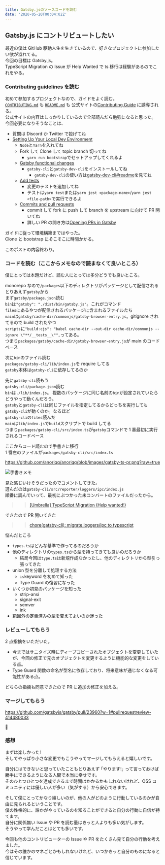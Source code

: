 ```yaml
---
title: Gatsby.jsのソースコードを読む
date: '2020-05-20T00:04:02Z'
---
```


## Gatsby.js にコントリビュートしたい

最近の僕は GitHub 駆動人生を生きているので、好きなプロジェクトに参加したい欲が溢れてる。  
今回の目標は Gatsby.js。  
TypeScript Migration の Issue が Help Wanted で ts 移行は経験があるのでこれをやる。

### Contributing guidelines を読む

初めて参加するプロジェクトなので、ガイドをよく読む。  
[`CONTRIBUTING.md`](https://github.com/gatsbyjs/gatsby/blob/master/CONTRIBUTING.md)
も
[`README.md`](https://github.com/gatsbyjs/gatsby/blob/master/README.md#-how-to-contribute)
も
公式サイトの[Contributing Guide](https://gatsbyjs.org/contributing/how-to-contribute/)
に誘導される。  
公式サイトの内容はしっかりしているので全部読んだら勉強になると思った。  
今回必要になりそうなことは、

- 質問は Discord か Twitter で投げてね
- [Setting Up Your Local Dev Environment](https://www.gatsbyjs.org/contributing/setting-up-your-local-dev-environment/)
  - `Node`と`Yarn`を入れてね
  - Fork して Clone して topic branch 切ってね
    - `yarn run bootstrap`でセットアップしてくれるよ
  - [Gatsby functional changes](https://www.gatsbyjs.org/contributing/setting-up-your-local-dev-environment/#gatsby-functional-changes)
    - `gatsby-cli`と`gatsby-dev-cli`をインストールしてね
      - `gatsby-dev-cli`の使い方は[gatsby-dev-cli#readme](https://github.com/gatsbyjs/gatsby/tree/master/packages/gatsby-dev-cli#readme)を見てね
  - [Add tests](https://www.gatsbyjs.org/contributing/setting-up-your-local-dev-environment/#add-tests)
    - 変更のテストを追加してね
    - テストは`yarn test`または`yarn jest <package-name>`/`yarn jest <file-path>`で実行できるよ
  - [Commits and pull requests](https://www.gatsbyjs.org/contributing/setting-up-your-local-dev-environment/#commits-and-pull-requests)
    - commit して fork に push して branch を upstream に向けて PR 開いてね
    - 詳しい PR の開き方は[Opening PRs in Gatsby](https://www.gatsbyjs.org/contributing/how-to-open-a-pull-request/#opening-prs-in-gatsby)

ガイドに従って環境構築まではやった。  
Clone と bootstrap にそこそこに時間かかる。

このポストの内容終わり。

### コードを読む（ここからメモなので読まなくて良いところ）

僕にとっては本題だけど、読む人にとっては多分どうでも良いところ。

monorepo なので`/packages`以下のディレクトリがパッケージとして配信される  
とりあえず`gatsby`から  
まず`gatsby/package.json`読む  
`bin`は`"gatsby": "./dist/bin/gatsby.js"`。これがコマンド  
`files`にあるやつが配信されるパッケージに含まれるファイルたち  
`main`は`gatsby/cache-dir/commonjs/gatsby-browser-entry.js`。gitignore されてるので build されたやつ  
`scripts`に`"build:cjs": "babel cache-dir --out-dir cache-dir/commonjs --ignore \"**/__tests__\"",`ってある。  
つまり`packages/gatsby/cache-dir/gatsby-browser-entry.js`が main のコードベース

次に`bin`のファイル読む  
`packages/gatsby-cli/lib/index.js`を require してる  
`gatsby`本体は`gatsby-cli`に依存してるのか

先に`gatsby-cli`読もう  
`gatsby-cli/package.json`読む  
`bin`は`./lib/index.js`。
複数のパッケージに同じ名前の`bin`が設定されていたらどうやって動くんだろう。  
`gatsby`と`gatsby-cli`は同じファイルを指定してるからどっちを実行しても`gatsby-cli`が動くのか。なるほど  
`gatsby-cli`の`files`読んだ  
`main`は`lib/index.js`で`build`スクリプトで build してる  
つまり`packages/gatsby-cli/src/index.ts`が`gatsby`コマンドで 1 番最初に実行されるコードベース

ここからコード読むので手書きに移行  
1 番左のファイルが`packages/gatsby-cli/src/index.ts`

https://github.com/anoriqq/anoriqq/blob/images/gatsby-ts-pr.png?raw=true

![手書きメモ](./gatsby-ts-pr.png)

見た感じいけそうだったのでコメントしてきた。  
選んだのは`gatsby-cli/src/reporter/loggers/ipc/index.js`  
順番に読んでいって、最初にぶつかった未コンバートのファイルだったから。

> > [[Umbrella] TypeScript Migration (Help wanted!)](https://github.com/gatsbyjs/gatsby/issues/21995#issuecomment-626261017)

できたので PR 開いてきた

> > [chore(gatsby-cli): migrate loggers/ipc to typescript](https://github.com/gatsbyjs/gatsby/pull/23960)

悩んだところ

- `types.ts`はどんな基準で作ってるのだろうか
- 他のディレクトリの`types.ts`から型を持ってきても良いのだろうか
  - 結局今回は`type.ts`は新規作成なかったし、他のディレクトリから型引っ張ってきた
- union 型を分離して処理する方法
  - `is`keyword を初めて知った
  - Type Guard の復習になった
- いくつか初見のパッケージを知った
  - strip-ansi
  - signal-exit
  - semver
  - ink
- 範囲外の定義済みの型を変えてよいのか迷った

### レビューしてもらう

2 点指摘をいただいた。

- 今まではサニタイズ時にディープコピーされたオブジェクトを変更していたが、今回の修正で元のオブジェクトを変更するように機能的な変更をしている点。
- Type Guard 関数の命名が型名に依存しており、将来意味が通じなくなる可能性がある点。

どちらの指摘も同意できたので PR に追加の修正を加える。

### マージしてもらう

<https://github.com/gatsbyjs/gatsby/pull/23960?w=1#pullrequestreview-414480033>

🎉

### 感想

まずは楽しかった!  
そしてやっぱり小さな変更でもこうやってマージしてもらえると嬉しいです。

自分にはできないと思っていたこともとりあえず ｢やります!｣ って言っておけば勝手にできるようになる人間で本当に幸せです。  
そのひとつひとつを達成できるまで時間はかかるかもしれないけれど、OSS コミュニティには優しい人が多い（気がする）から安心できます。

そして僕にとってかなり嬉しいのが、他の人がどのように行動しているのかが自由に見られるということです。  
僕の性格的に、誰かがやっているのを知ることができると自分の行動に自信が持てます。  
自分に関係無い Issue や PR を読む量はきっと人よりも多い気がします。  
そうやって学んだことはとても多いです。

今回も他のコントリビューターの Issue や PR をたくさん見て自分の行動を考えました。  
今はその誰かのマネごとかもしれないけれど、いつかきっと自分のものになると信じています。

